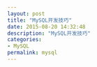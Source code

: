 ```yaml
---
layout: post
title: "MySQL开发技巧"
date: 2015-08-20 14:32:48
description: "MySQL开发技巧"
categories:
- MySQL
permalink: mysql
---
```

